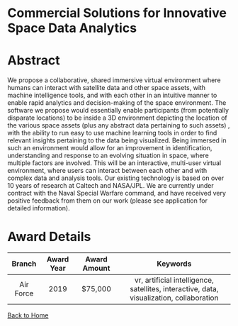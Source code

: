 
Commercial Solutions for Innovative Space Data Analytics
========================================================

# Abstract


We propose a collaborative, shared immersive virtual environment where humans can interact with satellite data and other space assets, with machine intelligence tools, and with each other in an intuitive manner to enable rapid analytics and decision-making of the space environment. The software we propose would essentially enable participants (from potentially disparate locations) to be inside a 3D environment depicting the location of the various space assets (plus any abstract data pertaining to such assets) , with the ability to run easy to use machine learning tools in order to find relevant insights pertaining to the data being visualized. Being immersed in such an environment would allow for an improvement in identification, understanding and response to an evolving situation in space, where multiple factors are involved. This will be an interactive, multi-user virtual environment, where users can interact between each other and with complex data and analysis tools. Our existing technology is based on over 10 years of research at Caltech and NASA/JPL. We are currently under contract with the Naval Special Warfare command, and have received very positive feedback from them on our work (please see application for detailed information).  

# Award Details

|Branch|Award Year|Award Amount|Keywords|
| :---: | :---: | :---: | :---: |
|Air Force|2019|$75,000|vr, artificial intelligence, satellites, interactive, data, visualization, collaboration|
  
  


[Back to Home](https://github.com/chrischow/dod_sbir_awards/DJ/#1495)